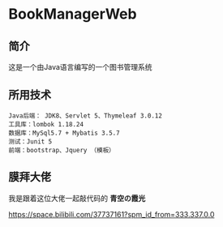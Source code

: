 ﻿# BookManagerWeb

## 简介

这是一个由Java语言编写的一个图书管理系统

## 所用技术

```
Java后端： JDK8、Servlet 5、Thymeleaf 3.0.12
工具库：lombok 1.18.24
数据库：MySql5.7 + Mybatis 3.5.7
测试：Junit 5
前端：bootstrap、Jquery （模板）
```

## 膜拜大佬

我是跟着这位大佬一起敲代码的
**青空の霞光**

https://space.bilibili.com/37737161?spm_id_from=333.337.0.0
